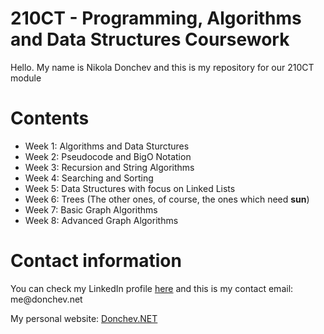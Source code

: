 <h1>210CT - Programming, Algorithms and Data Structures Coursework</h1>
<p>Hello. My name is Nikola Donchev and this is my repository for our 210CT module</p>

<h1>Contents</h1>
<ul>
<li>Week 1: Algorithms and Data Sturctures</li>
<li>Week 2: Pseudocode and BigO Notation</li>
<li>Week 3: Recursion and String Algorithms</li>
<li>Week 4: Searching and Sorting</li>
<li>Week 5: Data Structures with focus on Linked Lists</li>
<li>Week 6: Trees (The other ones, of course, the ones which need <b>sun</b>)</li>
<li>Week 7: Basic Graph Algorithms</li>
<li>Week 8: Advanced Graph Algorithms</li>
</ul>

<h1>Contact information</h1>
<p>You can check my LinkedIn profile <a target="_blank" href="https://www.linkedin.com/in/nikoladonchev">here</a> and this is my contact email: me@donchev.net</p>
<p>My personal website: <a href="http://donchev.net" target="_blank">Donchev.NET</a></p>
